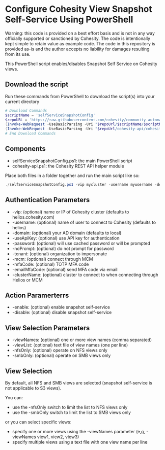 # Configure Cohesity View Snapshot Self-Service Using PowerShell

Warning: this code is provided on a best effort basis and is not in any way officially supported or sanctioned by Cohesity. The code is intentionally kept simple to retain value as example code. The code in this repository is provided as-is and the author accepts no liability for damages resulting from its use.

This PowerShell script enables/disables Snapshot Self Service on Cohesity views.

## Download the script

Run these commands from PowerShell to download the script(s) into your current directory

```powershell
# Download Commands
$scriptName = 'selfServiceSnapshotConfig'
$repoURL = 'https://raw.githubusercontent.com/cohesity/community-automation-samples/main/powershell'
(Invoke-WebRequest -UseBasicParsing -Uri "$repoUrl/$scriptName/$scriptName.ps1").content | Out-File "$scriptName.ps1"; (Get-Content "$scriptName.ps1") | Set-Content "$scriptName.ps1"
(Invoke-WebRequest -UseBasicParsing -Uri "$repoUrl/cohesity-api/cohesity-api.ps1").content | Out-File cohesity-api.ps1; (Get-Content cohesity-api.ps1) | Set-Content cohesity-api.ps1
# End Download Commands
```

## Components

* selfServiceSnapshotConfig.ps1: the main PowerShell script
* cohesity-api.ps1: the Cohesity REST API helper module

Place both files in a folder together and run the main script like so:

```powershell
./selfServiceSnapshotConfig.ps1 -vip mycluster -username myusername -domain mydomain.net -enable
```

## Authentication Parameters

* -vip: (optional) name or IP of Cohesity cluster (defaults to helios.cohesity.com)
* -username: (optional) name of user to connect to Cohesity (defaults to helios)
* -domain: (optional) your AD domain (defaults to local)
* -useApiKey: (optional) use API key for authentication
* -password: (optional) will use cached password or will be prompted
* -noPrompt: (optional) do not prompt for password
* -tenant: (optional) organization to impersonate
* -mcm: (optional) connect through MCM
* -mfaCode: (optional) TOTP MFA code
* -emailMfaCode: (optional) send MFA code via email
* -clusterName: (optional) cluster to connect to when connecting through Helios or MCM

## Action Paramerterrs

* -enable: (optional) enable snapshot self-service
* -disable: (optional) disable snapshot self-service

## View Selection Parameters

* -viewNames: (optional) one or more view names (comma separated)
* -viewList: (optional) text file of view names (one per line)
* -nfsOnly: (optional) operate on NFS views only
* -smbOnly: (optional) operate on SMB views only

## View Selection

By default, all NFS and SMB views are selected (snapshot self-service is not applicable to S3 views).

You can:

* use the -nfsOnly switch to limit the list to NFS views only
* use the -smbOnly switch to limit the list to SMB views only

or you can select specific views:

* specify one or more views using the -viewNames parameter (e,g, -viewNames view1, view2, view3)
* specify multiple views using a text file with one view name per line
